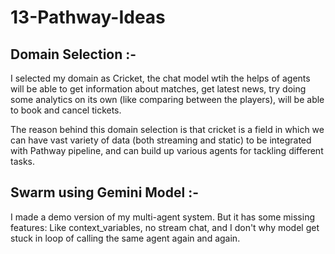 # 13-Pathway-Ideas

## Domain Selection :-
I selected my domain as Cricket, the chat model wtih the helps of agents will be able to get information about matches, get latest news, try doing some analytics on its own (like comparing between the players), will be able to book and cancel tickets.

The reason behind this domain selection is that cricket is a field in which we can have vast variety of data (both streaming and static)  to be integrated with Pathway pipeline, and can build up various agents for tackling different tasks. 

## Swarm using Gemini Model :-
I made a demo version of my multi-agent system. But it has some missing features: Like context_variables, no stream chat, and I don't why model get stuck in loop of calling the same agent again and again. 
